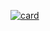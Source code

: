 [![card](https://github-readme-stats.vercel.app/api?username=eduardolc97&theme=Radical&show_icons=true)](https://github.com/iuricode/)
